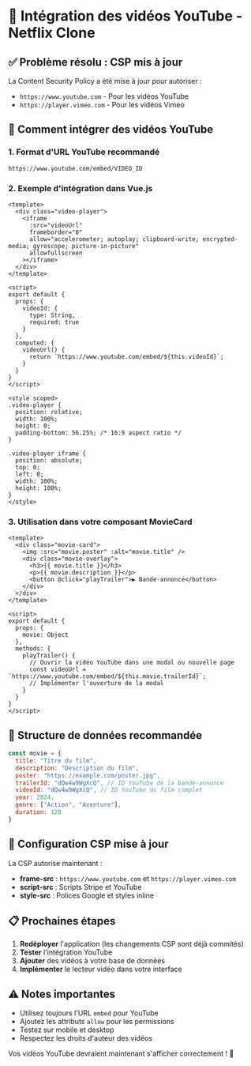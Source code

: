 # 🎥 Intégration des vidéos YouTube - Netflix Clone

## ✅ Problème résolu : CSP mis à jour

La Content Security Policy a été mise à jour pour autoriser :
- `https://www.youtube.com` - Pour les vidéos YouTube
- `https://player.vimeo.com` - Pour les vidéos Vimeo

## 🚀 Comment intégrer des vidéos YouTube

### 1. Format d'URL YouTube recommandé
```
https://www.youtube.com/embed/VIDEO_ID
```

### 2. Exemple d'intégration dans Vue.js
```vue
<template>
  <div class="video-player">
    <iframe
      :src="videoUrl"
      frameborder="0"
      allow="accelerometer; autoplay; clipboard-write; encrypted-media; gyroscope; picture-in-picture"
      allowfullscreen
    ></iframe>
  </div>
</template>

<script>
export default {
  props: {
    videoId: {
      type: String,
      required: true
    }
  },
  computed: {
    videoUrl() {
      return `https://www.youtube.com/embed/${this.videoId}`;
    }
  }
}
</script>

<style scoped>
.video-player {
  position: relative;
  width: 100%;
  height: 0;
  padding-bottom: 56.25%; /* 16:9 aspect ratio */
}

.video-player iframe {
  position: absolute;
  top: 0;
  left: 0;
  width: 100%;
  height: 100%;
}
</style>
```

### 3. Utilisation dans votre composant MovieCard
```vue
<template>
  <div class="movie-card">
    <img :src="movie.poster" :alt="movie.title" />
    <div class="movie-overlay">
      <h3>{{ movie.title }}</h3>
      <p>{{ movie.description }}</p>
      <button @click="playTrailer">▶️ Bande-annonce</button>
    </div>
  </div>
</template>

<script>
export default {
  props: {
    movie: Object
  },
  methods: {
    playTrailer() {
      // Ouvrir la vidéo YouTube dans une modal ou nouvelle page
      const videoUrl = `https://www.youtube.com/embed/${this.movie.trailerId}`;
      // Implémenter l'ouverture de la modal
    }
  }
}
</script>
```

## 🎯 Structure de données recommandée

```javascript
const movie = {
  title: "Titre du film",
  description: "Description du film",
  poster: "https://example.com/poster.jpg",
  trailerId: "dQw4w9WgXcQ", // ID YouTube de la bande-annonce
  videoId: "dQw4w9WgXcQ", // ID YouTube du film complet
  year: 2024,
  genre: ["Action", "Aventure"],
  duration: 120
}
```

## 🔧 Configuration CSP mise à jour

La CSP autorise maintenant :
- **frame-src** : `https://www.youtube.com` et `https://player.vimeo.com`
- **script-src** : Scripts Stripe et YouTube
- **style-src** : Polices Google et styles inline

## 📋 Prochaines étapes

1. **Redéployer** l'application (les changements CSP sont déjà commités)
2. **Tester** l'intégration YouTube
3. **Ajouter** des vidéos à votre base de données
4. **Implémenter** le lecteur vidéo dans votre interface

## ⚠️ Notes importantes

- Utilisez toujours l'URL `embed` pour YouTube
- Ajoutez les attributs `allow` pour les permissions
- Testez sur mobile et desktop
- Respectez les droits d'auteur des vidéos

Vos vidéos YouTube devraient maintenant s'afficher correctement ! 🎊
